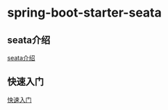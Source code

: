# spring-boot-starter-seata
## seata介绍
[seata介绍](https://github.com/seata/seata)

## 快速入门
[快速入门](https://github.com/itrickzhang/spring-boot-starter-seata/wiki/Quick-Start)
